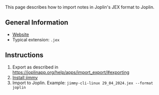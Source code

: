 This page describes how to import notes in Joplin's JEX format to Joplin.

## General Information

- [Website](https://joplinapp.org/)
- Typical extension: `.jex`

## Instructions

1. Export as described in <https://joplinapp.org/help/apps/import_export/#exporting>
2. [Install jimmy](../index.md#installation)
3. Import to Joplin. Example: `jimmy-cli-linux 29_04_2024.jex --format joplin`
